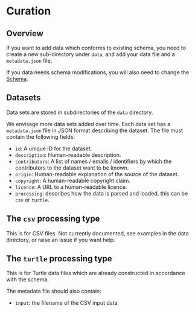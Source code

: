 
# Curation

## Overview

If you want to add data which conforms to existing schema, you need
to create a new sub-directory under `data`, and add your data file
and a `metadata.json` file.

If you data needs schema modifications, you will also need to change
the [Schema](README.schema.md).

## Datasets

Data sets are stored in subdirectories of the `data` directory.

We envisage more data sets added over time.  Each data set has a
`metadata.json` file in JSON format describing the dataset.
The file must contain the following fields:
- `id`: A unique ID for the dataset.
- `description`: Human-readable description.
- `contributors`: A list of names / emails / identifiers by which the
  contributors to the dataset want to be known.
- `origin`: Human-readable explanation of the source of the dataset.
- `copyright`: A human-readable copyright claim.
- `licence`: A URL to a human-readable licence.
- `processing`: describes how the data is parsed and loaded, this can be
  `csv` or `turtle`.

## The `csv` processing type

This is for CSV files.  Not currently documented, see examples in the
data directory, or raise an issue if you want help.

## The `turtle` processing type

This is for Turtle data files which are already constructed in accordance
with the schema.

The metadata file should also contain:
- `input`: the filename of the CSV input data

